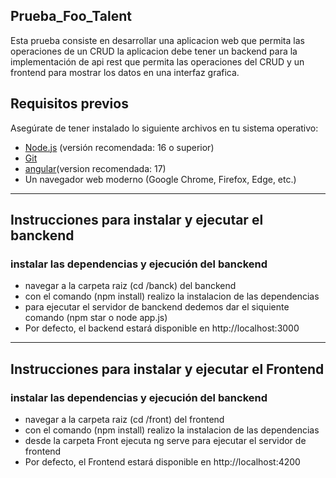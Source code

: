 ## Prueba_Foo_Talent

Esta prueba consiste en desarrollar una aplicacion web que permita las operaciones de un CRUD la aplicacion debe tener un backend para la implementación de api rest 
que permita las operaciones del CRUD y un frontend para mostrar los datos en una interfaz grafica.

## Requisitos previos

Asegúrate de tener instalado lo siguiente archivos en tu sistema operativo:

- [Node.js](https://nodejs.org/) (versión recomendada: 16 o superior)
- [Git](https://git-scm.com/)
- [angular](https://v17.angular.io/guide/setup-local)(version recomendada: 17)
- Un navegador web moderno (Google Chrome, Firefox, Edge, etc.)

------------------------------------------------------------------------------------------------

## Instrucciones para instalar y ejecutar el banckend

###  instalar las dependencias y ejecución del banckend 

 - navegar a la carpeta raiz (cd /banck) del banckend
 - con el comando (npm install) realizo la instalacion de las dependencias
 - para ejecutar el servidor de banckend dedemos dar el siquiente comando (npm star o node app.js)
 - Por defecto, el backend estará disponible en http://localhost:3000
-------------------------------------------------------------------------------------------------
## Instrucciones para instalar y ejecutar el Frontend

###  instalar las dependencias y ejecución del banckend
 - navegar a la carpeta raiz (cd /front) del frontend
 - con el comando (npm install) realizo la instalacion de las dependencias
 - desde la carpeta Front ejecuta ng serve para ejecutar el servidor de frontend
 - Por defecto, el Frontend estará disponible en http://localhost:4200
